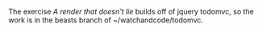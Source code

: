 The exercise _A render that doesn't lie_ builds off of jquery todomvc, so the work is in the beasts branch of ~/watchandcode/todomvc.

